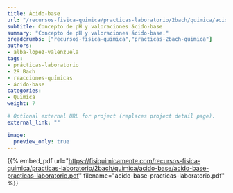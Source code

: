```yaml
---
title: Ácido-base
url: "/recursos-fisica-quimica/practicas-laboratorio/2bach/quimica/acido-base"
subtitle: Concepto de pH y valoraciones ácido-base
summary: "Concepto de pH y valoraciones ácido-base."
breadcrumbs: ["recursos-fisica-quimica","practicas-2bach-quimica"]
authors:
- alba-lopez-valenzuela
tags:
- prácticas-laboratorio
- 2º Bach
- reacciones-químicas
- ácido-base
categories:
- Química
weight: 7

# Optional external URL for project (replaces project detail page).
external_link: ""

image:
  preview_only: true
---
```


{{% embed_pdf url="https://fisiquimicamente.com/recursos-fisica-quimica/practicas-laboratorio/2bach/quimica/acido-base/acido-base-practicas-laboratorio.pdf" filename="acido-base-practicas-laboratorio.pdf" %}}